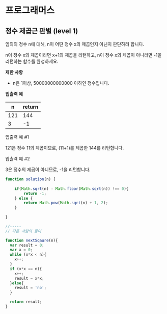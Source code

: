 # 프로그래머스



## 정수 제곱근 판별 (level 1)

임의의 정수 n에 대해, n이 어떤 정수 x의 제곱인지 아닌지 판단하려 합니다.

n이 정수 x의 제곱이라면 x+1의 제곱을 리턴하고, n이 정수 x의 제곱이 아니라면 -1을 리턴하는 함수를 완성하세요.



**제한 사항**

* n은 1이상, 50000000000000 이하인 정수입니다.



**입출력 예**

| n    | return |
| ---- | ------ |
| 121  | 144    |
| 3    | -1     |



입출력 예 #1

121은 정수 11의 제곱이므로, (11+1)를 제곱한 144를 리턴합니다.

입출력 예 #2

3은 정수의 제곱이 아니므로, -1을 리턴합니다.



```javascript
function solution(n) {
    
    if(Math.sqrt(n) - Math.floor(Math.sqrt(n)) !== 0){
        return -1;
    } else {
        return Math.pow(Math.sqrt(n) + 1, 2);
    }
    
}

//-----
// 다른 사람의 풀이

function nextSqaure(n){
  var result = 0;
  var x = 0;
  while (x*x < n){
    x++;
  }
  if (x*x == n){
    x++;
    result = x*x; 
  }else{
    result = 'no';
  }

  return result;
}
```

